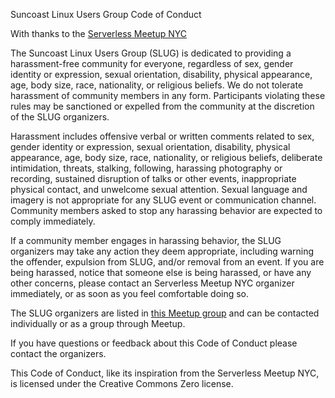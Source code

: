 Suncoast Linux Users Group Code of Conduct

With thanks to the [Serverless Meetup NYC](https://www.meetup.com/Serverless-NYC/)

The Suncoast Linux Users Group (SLUG) is dedicated to providing a harassment-free community for everyone, regardless of sex, gender identity or expression, sexual orientation, disability, physical appearance, age, body size, race, nationality, or religious beliefs. We do not tolerate harassment of community members in any form. Participants violating these rules may be sanctioned or expelled from the community at the discretion of the SLUG organizers.

Harassment includes offensive verbal or written comments related to sex, gender identity or expression, sexual orientation, disability, physical appearance, age, body size, race, nationality, or religious beliefs, deliberate intimidation, threats, stalking, following, harassing photography or recording, sustained disruption of talks or other events, inappropriate physical contact, and unwelcome sexual attention. Sexual language and imagery is not appropriate for any SLUG event or communication channel. Community members asked to stop any harassing behavior are expected to comply immediately.

If a community member engages in harassing behavior, the SLUG organizers may take any action they deem appropriate, including warning the offender, expulsion from  SLUG, and/or removal from an event. If you are being harassed, notice that someone else is being harassed, or have any other concerns, please contact an Serverless Meetup NYC organizer immediately, or as soon as you feel comfortable doing so.

The SLUG organizers are listed in [this Meetup group](https://www.meetup.com/Suncoast-LUG/) and can be contacted individually or as a group through Meetup.

If you have questions or feedback about this Code of Conduct please contact the organizers.

This Code of Conduct, like its inspiration from the Serverless Meetup NYC, is licensed under the Creative Commons Zero license.

